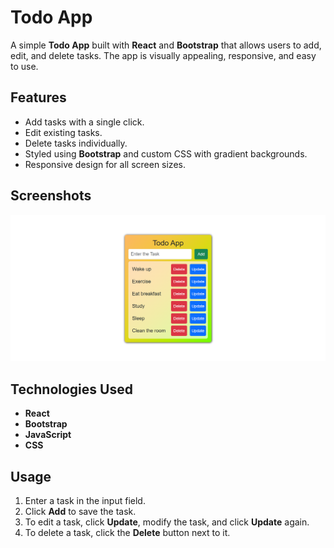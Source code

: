 # Todo App

A simple **Todo App** built with **React** and **Bootstrap** that allows users to add, edit, and delete tasks. The app is visually appealing, responsive, and easy to use.



## Features

- Add tasks with a single click.
- Edit existing tasks.
- Delete tasks individually.
- Styled using **Bootstrap** and custom CSS with gradient backgrounds.
- Responsive design for all screen sizes.



## Screenshots

![Screenshot](todo.png)  


## Technologies Used

- **React** 
- **Bootstrap**
- **JavaScript** 
- **CSS** 

## Usage

1. Enter a task in the input field.
2. Click **Add** to save the task.
3. To edit a task, click **Update**, modify the task, and click **Update** again.
4. To delete a task, click the **Delete** button next to it.


